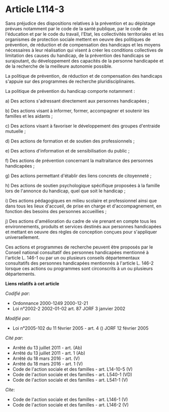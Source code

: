# Article L114-3

Sans préjudice des dispositions relatives à la prévention et au dépistage prévues notamment par le code de la santé publique,
par le code de l'éducation et par le code du travail, l'Etat, les collectivités territoriales et les organismes de protection
sociale mettent en oeuvre des politiques de prévention, de réduction et de compensation des handicaps et les moyens
nécessaires à leur réalisation qui visent à créer les conditions collectives de limitation des causes du handicap, de la
prévention des handicaps se surajoutant, du développement des capacités de la personne handicapée et de la recherche de la
meilleure autonomie possible. 

La politique de prévention, de réduction et de compensation des handicaps s'appuie sur des programmes de recherche
pluridisciplinaires. 

La politique de prévention du handicap comporte notamment : 

a) Des actions s'adressant directement aux personnes handicapées ; 

b) Des actions visant à informer, former, accompagner et soutenir les familles et les aidants ; 

c) Des actions visant à favoriser le développement des groupes d'entraide mutuelle ; 

d) Des actions de formation et de soutien des professionnels ; 

e) Des actions d'information et de sensibilisation du public ; 

f) Des actions de prévention concernant la maltraitance des personnes handicapées ; 

g) Des actions permettant d'établir des liens concrets de citoyenneté ; 

h) Des actions de soutien psychologique spécifique proposées à la famille lors de l'annonce du handicap, quel que soit le
handicap ; 

i) Des actions pédagogiques en milieu scolaire et professionnel ainsi que dans tous les lieux d'accueil, de prise en charge
et d'accompagnement, en fonction des besoins des personnes accueillies ; 

j) Des actions d'amélioration du cadre de vie prenant en compte tous les environnements, produits et services destinés aux
personnes handicapées et mettant en oeuvre des règles de conception conçues pour s'appliquer universellement. 

Ces actions et programmes de recherche peuvent être proposés par le Conseil national consultatif des personnes handicapées
mentionné à l'article L. 146-1 ou par un ou plusieurs conseils départementaux consultatifs des personnes handicapées
mentionnés à l'article L. 146-2 lorsque ces actions ou programmes sont circonscrits à un ou plusieurs départements.

**Liens relatifs à cet article**

_Codifié par_:

  - Ordonnance 2000-1249 2000-12-21
  - Loi n°2002-2 2002-01-02 art. 87 JORF 3 janvier 2002

_Modifié par_:

  - Loi n°2005-102 du 11 février 2005 - art. 4 () JORF 12 février 2005

_Cité par_:

  - Arrêté du 13 juillet 2011 - art. (Ab)
  - Arrêté du 13 juillet 2011 - art. 1 (Ab)
  - Arrêté du 18 mars 2016 - art. (V)
  - Arrêté du 18 mars 2016 - art. 1 (V)
  - Code de l'action sociale et des familles - art. L14-10-5 (V)
  - Code de l'action sociale et des familles - art. L540-1 (VD)
  - Code de l'action sociale et des familles - art. L541-1 (V)

_Cite_:

  - Code de l'action sociale et des familles - art. L146-1 (V)
  - Code de l'action sociale et des familles - art. L146-2 (V)
